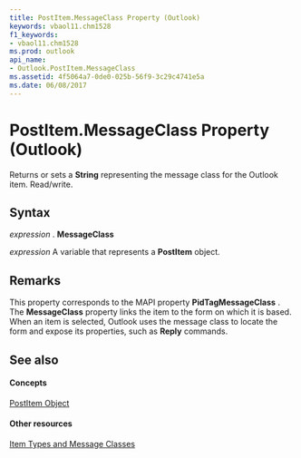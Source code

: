 ```yaml
---
title: PostItem.MessageClass Property (Outlook)
keywords: vbaol11.chm1528
f1_keywords:
- vbaol11.chm1528
ms.prod: outlook
api_name:
- Outlook.PostItem.MessageClass
ms.assetid: 4f5064a7-0de0-025b-56f9-3c29c4741e5a
ms.date: 06/08/2017
---
```



# PostItem.MessageClass Property (Outlook)

Returns or sets a **String** representing the message class for the Outlook item. Read/write.


## Syntax

 _expression_ . **MessageClass**

 _expression_ A variable that represents a **PostItem** object.


## Remarks

This property corresponds to the MAPI property **PidTagMessageClass** . The **MessageClass** property links the item to the form on which it is based. When an item is selected, Outlook uses the message class to locate the form and expose its properties, such as **Reply** commands.


## See also


#### Concepts


[PostItem Object](postitem-object-outlook.md)
#### Other resources


[Item Types and Message Classes](http://msdn.microsoft.com/library/15b709cc-7486-b6c7-88a3-4a4d8e0ab292%28Office.15%29.aspx)


